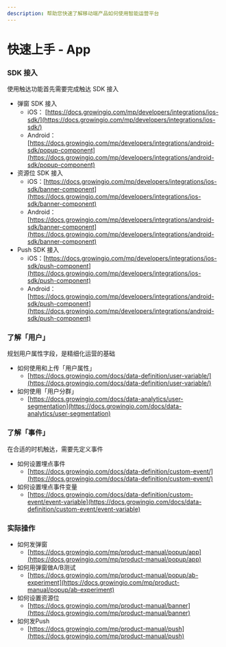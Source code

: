 ```yaml
---
description: 帮助您快速了解移动端产品如何使用智能运营平台
---
```


# 快速上手 - App

### **SDK 接入**

使用触达功能首先需要完成触达 SDK 接入

* 弹窗 SDK 接入
  * iOS： [https://docs.growingio.com/mp/developers/integrations/ios-sdk/](https://docs.growingio.com/mp/developers/integrations/ios-sdk/)
  * Android：[https://docs.growingio.com/mp/developers/integrations/android-sdk/popup-component](https://docs.growingio.com/mp/developers/integrations/android-sdk/popup-component)
* 资源位 SDK 接入
  * iOS：[https://docs.growingio.com/mp/developers/integrations/ios-sdk/banner-component](https://docs.growingio.com/mp/developers/integrations/ios-sdk/banner-component)
  * Android：[https://docs.growingio.com/mp/developers/integrations/android-sdk/banner-component](https://docs.growingio.com/mp/developers/integrations/android-sdk/banner-component)
* Push SDK 接入
  * iOS：[https://docs.growingio.com/mp/developers/integrations/ios-sdk/push-component](https://docs.growingio.com/mp/developers/integrations/ios-sdk/push-component)
  * Android：[https://docs.growingio.com/mp/developers/integrations/android-sdk/push-component](https://docs.growingio.com/mp/developers/integrations/android-sdk/push-component)

### **了解「用户」**

规划用户属性字段，是精细化运营的基础

* 如何使用和上传「用户属性」
  * [https://docs.growingio.com/docs/data-definition/user-variable/](https://docs.growingio.com/docs/data-definition/user-variable/)
* 如何使用「用户分群」
  * [https://docs.growingio.com/docs/data-analytics/user-segmentation](https://docs.growingio.com/docs/data-analytics/user-segmentation)

### **了解「事件」**

在合适的时机触达，需要先定义事件

* 如何设置埋点事件
  * [https://docs.growingio.com/docs/data-definition/custom-event/](https://docs.growingio.com/docs/data-definition/custom-event/)
* 如何设置埋点事件变量
  * [https://docs.growingio.com/docs/data-definition/custom-event/event-variable](https://docs.growingio.com/docs/data-definition/custom-event/event-variable)

### **实际操作**

* 如何发弹窗
  * [https://docs.growingio.com/mp/product-manual/popup/app](https://docs.growingio.com/mp/product-manual/popup/app)
* 如何用弹窗做A/B测试
  * [https://docs.growingio.com/mp/product-manual/popup/ab-experiment](https://docs.growingio.com/mp/product-manual/popup/ab-experiment)
* 如何设置资源位
  * [https://docs.growingio.com/mp/product-manual/banner](https://docs.growingio.com/mp/product-manual/banner)
* 如何发Push
  * [https://docs.growingio.com/mp/product-manual/push](https://docs.growingio.com/mp/product-manual/push)

